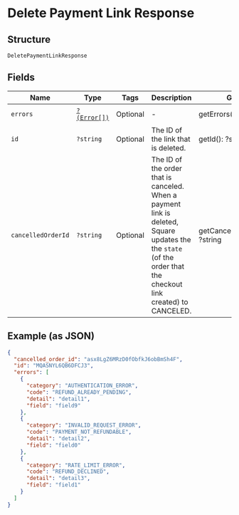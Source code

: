 
# Delete Payment Link Response

## Structure

`DeletePaymentLinkResponse`

## Fields

| Name | Type | Tags | Description | Getter | Setter |
|  --- | --- | --- | --- | --- | --- |
| `errors` | [`?(Error[])`](../../doc/models/error.md) | Optional | - | getErrors(): ?array | setErrors(?array errors): void |
| `id` | `?string` | Optional | The ID of the link that is deleted. | getId(): ?string | setId(?string id): void |
| `cancelledOrderId` | `?string` | Optional | The ID of the order that is canceled. When a payment link is deleted, Square updates the<br>the `state` (of the order that the checkout link created) to CANCELED. | getCancelledOrderId(): ?string | setCancelledOrderId(?string cancelledOrderId): void |

## Example (as JSON)

```json
{
  "cancelled_order_id": "asx8LgZ6MRzD0fObfkJ6obBmSh4F",
  "id": "MQASNYL6QB6DFCJ3",
  "errors": [
    {
      "category": "AUTHENTICATION_ERROR",
      "code": "REFUND_ALREADY_PENDING",
      "detail": "detail1",
      "field": "field9"
    },
    {
      "category": "INVALID_REQUEST_ERROR",
      "code": "PAYMENT_NOT_REFUNDABLE",
      "detail": "detail2",
      "field": "field0"
    },
    {
      "category": "RATE_LIMIT_ERROR",
      "code": "REFUND_DECLINED",
      "detail": "detail3",
      "field": "field1"
    }
  ]
}
```

